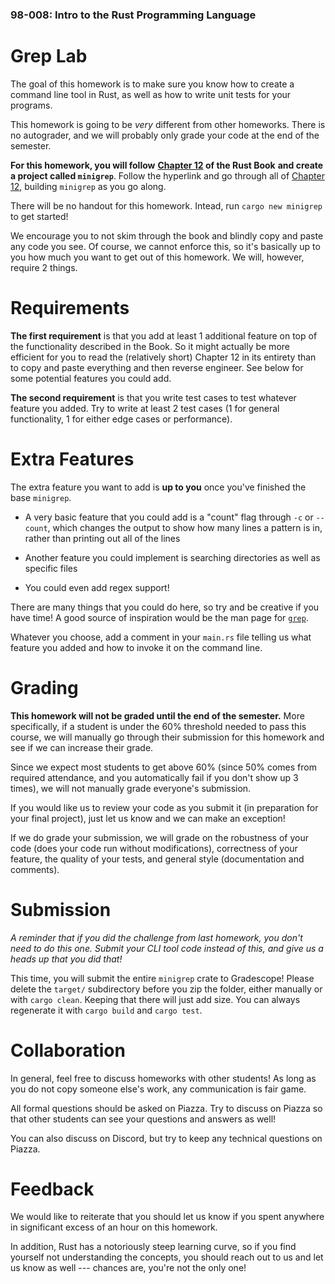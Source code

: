 ### 98-008: Intro to the Rust Programming Language



# Grep Lab

The goal of this homework is to make sure you know how to create a command line tool in Rust,
as well as how to write unit tests for your programs.

This homework is going to be _very_ different from other homeworks.
There is no autograder, and we will probably only grade your code at the end of the semester.

**For this homework, you will follow**
**[Chapter 12](https://doc.rust-lang.org/book/ch12-00-an-io-project.html) of the Rust Book**
**and create a project called `minigrep`**.
Follow the hyperlink and go through all of
[Chapter 12](https://doc.rust-lang.org/book/ch12-00-an-io-project.html),
building `minigrep` as you go along.

There will be no handout for this homework. Intead, run `cargo new minigrep` to get started!

We encourage you to not skim through the book and blindly copy and paste any code you see.
Of course, we cannot enforce this,
so it's basically up to you how much you want to get out of this homework.
We will, however, require 2 things.



# Requirements

**The first requirement** is that you add at least 1 additional feature on top of the
functionality described in the Book. So it might actually be more efficient for you
to read the (relatively short) Chapter 12 in its entirety than to copy and paste everything
and then reverse engineer. See below for some potential features you could add.

**The second requirement** is that you write test cases to test whatever feature you added.
Try to write at least 2 test cases
(1 for general functionality, 1 for either edge cases or performance).



# Extra Features

The extra feature you want to add is **up to you** once you've finished the base `minigrep`.

- A very basic feature that you could add is a "count" flag through
`-c` or `--count`, which changes the output to show how many lines a pattern is in,
rather than printing out all of the lines

- Another feature you could implement is searching directories as well as specific files

- You could even add regex support!

There are many things that you could do here, so try and be creative if you have time!
A good source of inspiration would be the man page for
[`grep`](https://man7.org/linux/man-pages/man1/grep.1.html).

Whatever you choose, add a comment in your `main.rs` file telling us what
feature you added and how to invoke it on the command line.



# Grading

**This homework will not be graded until the end of the semester.**
More specifically, if a student is under the 60% threshold needed to pass this course,
we will manually go through their submission for this homework
and see if we can increase their grade.

Since we expect most students to get above 60% (since 50% comes from required attendance,
and you automatically fail if you don't show up 3 times),
we will not manually grade everyone's submission.

If you would like us to review your code as you submit it (in preparation for your final project),
just let us know and we can make an exception!

If we do grade your submission, we will grade on the robustness of your code
(does your code run without modifications), correctness of your feature, the quality of your tests,
and general style (documentation and comments).



# Submission

_A reminder that if you did the challenge from last homework, you don't need to do this one._
_Submit your CLI tool code instead of this, and give us a heads up that you did that!_

This time, you will submit the entire `minigrep` crate to Gradescope!
Please delete the `target/` subdirectory before you zip the folder,
either manually or with `cargo clean`.
Keeping that there will just add size.
You can always regenerate it with `cargo build` and `cargo test`.



# Collaboration

In general, feel free to discuss homeworks with other students!
As long as you do not copy someone else's work, any communication is fair game.

All formal questions should be asked on Piazza. Try to discuss on Piazza so that
other students can see your questions and answers as well!

You can also discuss on Discord, but try to keep any technical questions on Piazza.



# Feedback

We would like to reiterate that you should let us know if you spent
anywhere in significant excess of an hour on this homework.

In addition, Rust has a notoriously steep learning curve,
so if you find yourself not understanding the concepts,
you should reach out to us and let us know as well ---
chances are, you're not the only one!
